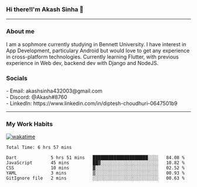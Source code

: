 <h3>Hi there!I'm Akash Sinha 👋</h3>

--- 

<h3>About me</h3>
I am a sophmore currently studying in Bennett University. I have interest in App Development, particulary Android but would love to get any experience in cross-platform technologies. Currently learning Flutter, with previous experience in Web dev, backend dev with Django and NodeJS.

<h3>Socials</h3>
 - Email: akashsinha432003@gmail.com<br>
 - Discord: @Akash#8760<br>
 - LinkedIn: https://www.linkedin.com/in/diptesh-choudhuri-0647501b9<br>


---

<h3>My Work Habits</h3>

[![wakatime](https://wakatime.com/badge/user/938b2951-49cf-4810-9b9e-c17cde3d3343.svg)](https://wakatime.com/@938b2951-49cf-4810-9b9e-c17cde3d3343)

<!--START_SECTION:waka-->

```text
Total Time: 6 hrs 57 mins

Dart             5 hrs 51 mins   █████████████████████░░░░   84.08 %
JavaScript       45 mins         ██▓░░░░░░░░░░░░░░░░░░░░░░   10.82 %
CSS              10 mins         ▓░░░░░░░░░░░░░░░░░░░░░░░░   02.52 %
YAML             3 mins          ▒░░░░░░░░░░░░░░░░░░░░░░░░   00.93 %
GitIgnore file   2 mins          ░░░░░░░░░░░░░░░░░░░░░░░░░   00.63 %
```

<!--END_SECTION:waka-->

